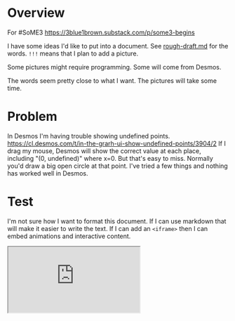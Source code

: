 # Overview

For #SoME3
https://3blue1brown.substack.com/p/some3-begins

I have some ideas I'd like to put into a document.
See [rough-draft.md](https://github.com/TradeIdeasPhilip/divide-by-zero/blob/master/rough-draft.md) for the words.
`!!!` means that I plan to add a picture.

Some pictures might require programming.
Some will come from Desmos.

The words seem pretty close to what I want.
The pictures will take some time.

# Problem

In Desmos I'm having trouble showing undefined points.
https://cl.desmos.com/t/in-the-grarh-ui-show-undefined-points/3904/2
If I drag my mouse, Desmos will show the correct value at each place, including "(0, undefined)" where x=0.
But that's easy to miss.
Normally you'd draw a big open circle at that point.
I've tried a few things and nothing has worked well in Desmos.

# Test

I'm not sure how I want to format this document.
If I can use markdown that will make it easier to write the text.
If I can add an `<iframe>` then I can embed animations and interactive content.

<iframe src="https://tradeideasphilip.github.io/bounce-3d/#shadows=1"><iframe>
